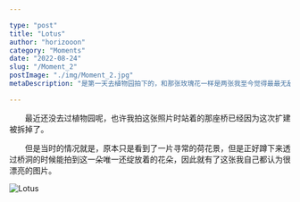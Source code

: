 ```yaml
---

type: "post"
title: "Lotus"
author: "horizooon"
category: "Moments"
date: "2022-08-24"
slug: "/Moment_2"
postImage: "./img/Moment_2.jpg"
metaDescription: "是第一天去植物园拍下的，和那张玫瑰花一样是两张我至今觉得最最无敌好看的照片，每次看到心情都会更好。"

---
```


&emsp;&emsp;最近还没去过植物园呢，也许我拍这张照片时站着的那座桥已经因为这次扩建被拆掉了。

&emsp;&emsp;但是当时的情况就是，原本只是看到了一片寻常的荷花景，但是正好蹲下来透过桥洞的时候能拍到这一朵唯一还绽放着的花朵，因此就有了这张我自己都认为很漂亮的图片。

![Lotus](./img/Moment_2.jpg)